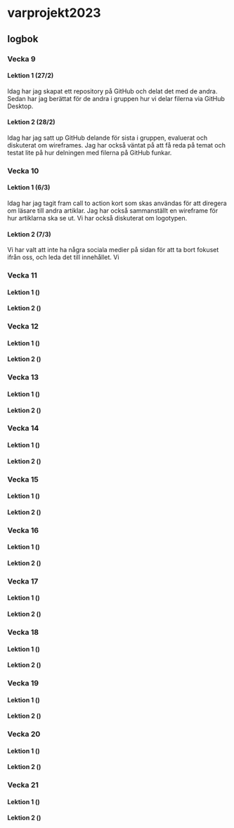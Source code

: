 # varprojekt2023
## logbok
### Vecka 9
#### Lektion 1 (27/2)
Idag har jag skapat ett repository på GitHub och delat det med de andra. Sedan har jag berättat för de andra i gruppen hur vi delar filerna via GitHub Desktop. 
#### Lektion 2 (28/2)
Idag har jag satt up GitHub delande för sista i gruppen, evaluerat och diskuterat om wireframes. Jag har också väntat på att få reda på temat och testat lite på hur delningen med filerna på GitHub funkar.
### Vecka 10
#### Lektion 1 (6/3)
Idag har jag tagit fram call to action kort som skas användas för att diregera om läsare till andra artiklar. Jag har också sammanställt en wireframe för hur artiklarna ska se ut. Vi har också diskuterat om logotypen.
#### Lektion 2 (7/3)
Vi har valt att inte ha några sociala medier på sidan för att ta bort fokuset ifrån oss, och leda det till innehållet. Vi
### Vecka 11
#### Lektion 1 ()
#### Lektion 2 ()
### Vecka 12
#### Lektion 1 ()
#### Lektion 2 ()
### Vecka 13
#### Lektion 1 ()
#### Lektion 2 ()
### Vecka 14
#### Lektion 1 ()
#### Lektion 2 ()
### Vecka 15
#### Lektion 1 ()
#### Lektion 2 ()
### Vecka 16
#### Lektion 1 ()
#### Lektion 2 ()
### Vecka 17
#### Lektion 1 ()
#### Lektion 2 ()
### Vecka 18
#### Lektion 1 ()
#### Lektion 2 ()
### Vecka 19
#### Lektion 1 ()
#### Lektion 2 ()
### Vecka 20
#### Lektion 1 ()
#### Lektion 2 ()
### Vecka 21
#### Lektion 1 ()
#### Lektion 2 ()
